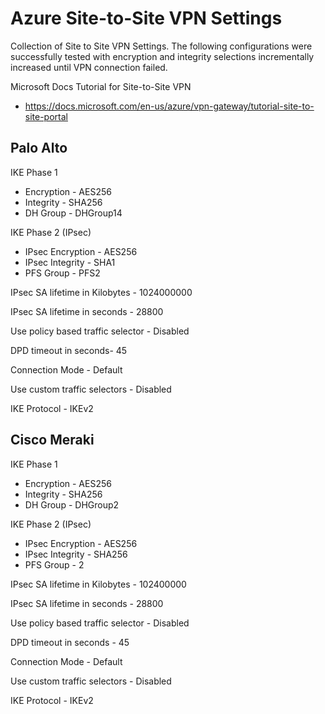 # Azure Site-to-Site VPN Settings
Collection of Site to Site VPN Settings. The following configurations were successfully tested with encryption and integrity selections incrementally increased until VPN connection failed.

Microsoft Docs Tutorial for Site-to-Site VPN
- https://docs.microsoft.com/en-us/azure/vpn-gateway/tutorial-site-to-site-portal

## Palo Alto
IKE Phase 1
- Encryption - AES256
- Integrity - SHA256
- DH Group - DHGroup14

IKE Phase 2 (IPsec)
- IPsec Encryption - AES256
- IPsec Integrity - SHA1
- PFS Group - PFS2

IPsec SA lifetime in Kilobytes - 1024000000

IPsec SA lifetime in seconds - 28800

Use policy based traffic selector - Disabled

DPD timeout in seconds- 45

Connection Mode - Default

Use custom traffic selectors - Disabled

IKE Protocol - IKEv2

## Cisco Meraki
IKE Phase 1
- Encryption - AES256
- Integrity - SHA256
- DH Group - DHGroup2

IKE Phase 2 (IPsec)
- IPsec Encryption - AES256
- IPsec Integrity - SHA256
- PFS Group - 2

IPsec SA lifetime in Kilobytes - 102400000

IPsec SA lifetime in seconds - 28800

Use policy based traffic selector - Disabled

DPD timeout in seconds - 45

Connection Mode - Default

Use custom traffic selectors - Disabled

IKE Protocol - IKEv2
